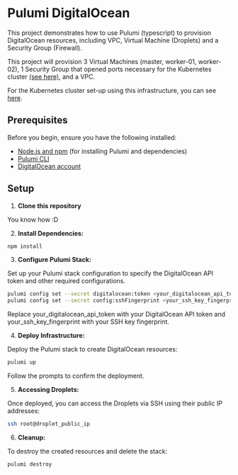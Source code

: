 # Pulumi DigitalOcean

This project demonstrates how to use Pulumi (typescript) to provision DigitalOcean resources, including VPC, Virtual Machine (Droplets) and a Security Group (Firewall).

This project will provision 3 Virtual Machines (master, worker-01, worker-02), 1 Security Group that opened ports necessary for the Kubernetes cluster [(see here)](https://kubernetes.io/docs/reference/networking/ports-and-protocols/), and a VPC.

For the Kubernetes cluster set-up using this infrastructure, you can see [here](https://github.com/chalvin-labs/ansible-k8s).

## Prerequisites

Before you begin, ensure you have the following installed:

- [Node.js and npm](https://nodejs.org/) (for installing Pulumi and dependencies)
- [Pulumi CLI](https://www.pulumi.com/docs/get-started/install/)
- [DigitalOcean account](https://www.digitalocean.com/)

## Setup

1. **Clone this repository**

You know how :D

2. **Install Dependencies:**

```bash
npm install
```

3. **Configure Pulumi Stack:**

Set up your Pulumi stack configuration to specify the DigitalOcean API token and other required configurations.

```bash
pulumi config set --secret digitalocean:token <your_digitalocean_api_token>
pulumi config set --secret config:sshFingerprint <your_ssh_key_fingerprint>
```

Replace your_digitalocean_api_token with your DigitalOcean API token and your_ssh_key_fingerprint with your SSH key fingerprint.

4. **Deploy Infrastructure:**

Deploy the Pulumi stack to create DigitalOcean resources:

```bash
pulumi up
```

Follow the prompts to confirm the deployment.

5. **Accessing Droplets:**

Once deployed, you can access the Droplets via SSH using their public IP addresses:

```bash
ssh root@droplet_public_ip
```

6. **Cleanup:**

To destroy the created resources and delete the stack:

```bash
pulumi destroy
```
